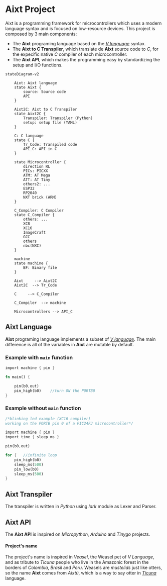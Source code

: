 # Aixt Project

Aixt is a programming framework for microcontrollers which uses a modern language syntax and is focused on low-resource devices. This project is composed by 3 main components:

- The **Aixt** programing language based on the [_V language_](https://vlang.io/) syntax.
- The **Aixt to C Transpiler**, which translate de **Aixt** source code to _C_, for the expecific native _C_ compiler of each microcontroller.
- The **Aixt API**, which makes the programming easy by standardizing the setup and I/O functions.  

```mermaid
stateDiagram-v2

    Aixt: Aixt language
    state Aixt {
        source: Source code
        API
    }

    Aixt2C: Aixt to C Transpiler
    state Aixt2C {
        Transpiler: Transpiler (Python)
        setup: setup file (YAML)
    }

    C: C language
    state C {
        Tr_Code: Transpiled code
        API_C: API in C
    }

    state Microcontroller {
        direction RL
        PICs: PICXX
        ATM: AT Mega
        ATT: AT Tiny
        others2: ...
        ESP32
        RP2040
        NXT brick (ARM) 
    }

    C_Compiler: C Compiler
    state C_Compiler {
        others: ...
        XC8  
        XC16 
        ImageCraft
        GCC  
        others 
        nbc(NXC) 
    }
    
    machine
    state machine {
        BF: Binary file
    }
    
    Aixt     --> Aixt2C 
    Aixt2C  --> Tr_Code

    C     --> C_Compiler

    C_Compiler  --> machine

    Microcontrollers --> API_C
```

## Aixt Language

**Aixt** programing language implements a subset of [_V language_](https://vlang.io/). The main difference is all of the variables in **Aixt** are mutable by default.

### Example with `main` function
```rust
import machine { pin }

fn main() {

    pin(b0,out)     
    pin_high(b0)    //turn ON the PORTB0
}
```

### Example without `main` function
```rust
/*blinking led example (XC16 compiler)
working on the PORTB pin 0 of a PIC24FJ microcontroller*/

import machine { pin }
import time { sleep_ms }

pin(b0,out)

for {   //infinite loop
    pin_high(b0)
    sleep_ms(500)
    pin_low(b0)
    sleep_ms(500)
}
```

## Aixt Transpiler

The transpiler is written in _Python_ using _lark_ module as Lexer and Parser.

## Aixt API

The **Aixt API** is inspired on _Micropython_, _Arduino_ and _Tinygo_ projects.


#### Project's name
The project's name is inspired in _Veasel_, the Weasel pet of _V Language_, and as tribute to _Ticuna_ people who live in the Amazonic forest in the borders of _Colombia_, _Brasil_ and _Peru_. Weasels are _mustelids_ just like otters, so the name **Aixt** comes from _Aixtü_, which is a way to say otter in [_Ticuna_](https://www.sil.org/system/files/reapdata/90/20/51/90205190508691852389084667097660892450/tca_Ticuna_Dictionary_2016_web.pdf) language.
